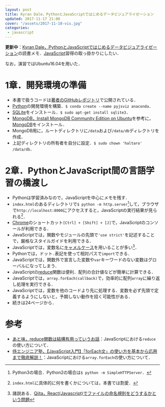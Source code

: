 ```yaml
---
layout: post
title: Kyran Dale，PythonとJavaScriptではじめるデータビジュアライゼーション
updated: 2017-11-17 21:00
cover: "/assets/2017-11-18-vis.jpg"
categories:
 - javascript
---
```


<i class="fa fa-spinner"></i> **更新中**：[Kyran Dale，PythonとJavaScriptではじめるデータビジュアライゼーション](http://amzn.asia/2saLJcb)の読書メモ．[JavaScript](https://developer.mozilla.org/ja/docs/Web/JavaScript)習得の取っ掛かりにしたい．

なお，演習ではUbuntu16.04を用いた．


# 1章．開発環境の準備
* 本書で扱うコードは[著者のGitHubレポジトリ](https://github.com/Kyrand/dataviz-with-python-and-js)で公開されている．
* [Python](https://www.python.org/)の開発環境を構築．`$ conda create --name pyjsviz anaconda`．
* [SQLite](https://www.sqlite.org/)をインストール．`$ sudo apt-get install sqlite3`．
* [MongoDB，Install MongoDB Community Edition on Ubuntu](https://docs.mongodb.com/manual/tutorial/install-mongodb-on-ubuntu/)を参考に，[MongoDB](https://www.mongodb.com/?_ga=2.209021842.1022727536.1511017438-1207852474.1511017438)をインストール．
* MongoDB用に，ルートディレクトリに`/data`および`/data/db`ディレクトリを作成．
* 上記ディレクトリの所有者を自分に設定．`$ sudo chown 'haltaro' /data/db`．

# 2章．PythonとJavaScript間の言語学習の橋渡し

* Pythonは学習済みなので，JavaScriptを中心にメモを残す．
* `index.html`のあるディレクトリで`$ python -m http.server`[^2]して，ブラウザで`http://localhost:8000`にアクセスすると，JavaScriptの実行結果が見られる[^3]．
* [Chrome](https://www.google.co.jp/chrome/browser/desktop/index.html)のショートカット`[Ctrl] + [Shift] + [J]`で，JavaScriptのコンソールが利用できる．
* JavaScriptでは，関数やモジュールの先頭で`'use strict'`を記述することで，厳格なスタイルガイドを利用できる．
* JavaScriptでは，変数名に[キャメルケース](https://ja.wikipedia.org/wiki/%E3%82%AD%E3%83%A3%E3%83%A1%E3%83%AB%E3%82%B1%E3%83%BC%E3%82%B9)を用いることが多い[^1]．
* Pythonでは，ドット`.`表記を使って相対パスで`import`できる．
* JavaScriptでは，関数外で宣言した変数や`var`キーワードのない変数はグローバルになってしまう．
* JavaScriptの[reduce](http://taiju.hatenablog.com/entry/20110331/1301535208)関数は便利．配列の合計値などが簡単に計算できる．
* JavaScriptでは，`array.forEach(callback)`で，効率的に配列`array`に繰り返し処理を実行できる．
* JavaScriptでは，変数を他のコードより先に処理する．変数を必ず先頭で定義するようにしないと，予期しない動作を招く可能性がある．
* 続きは24ページから．

[^1]: 諸説ある．[Qiita，React(Javascript)でファイルの命名規則をどうするかという問題](https://qiita.com/takayukishmz@github/items/f833744f43958a3a9ea9)
[^2]: Python3の場合．Python2の場合は`$ python -m SimpleHTTPServer`．
[^3]: `index.html`に具体的に何を書くかについては，本書では割愛．

# 参考

* [あと味，reduce関数は結構有用っていうお話](http://taiju.hatenablog.com/entry/20110331/1301535208)：JavaScriptにおける`reduce`の使い方について．
* [侍エンジニア塾，【JavaScript入門】「forEach文」の使い方を基本から応用まで徹底解説！](https://www.sejuku.net/blog/20257)：JavaScriptにおける`array.forEach`の使い方について．
